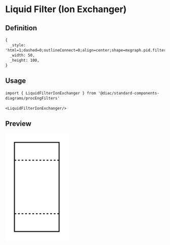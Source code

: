 # Liquid Filter (Ion Exchanger)

## Definition

```
{
  _style: 'html=1;dashed=0;outlineConnect=0;align=center;shape=mxgraph.pid.filters.liquid_filter_(ion_exchanger);',
  _width: 50,
  _height: 100,
}
```

## Usage

```
import { LiquidFilterIonExchanger } from '@diac/standard-components-diagrams/procEngFilters'

<LiquidFilterIonExchanger/>
```

## Preview

<img src="./liquid-filter-ion-exchanger.png" width="200"/>
